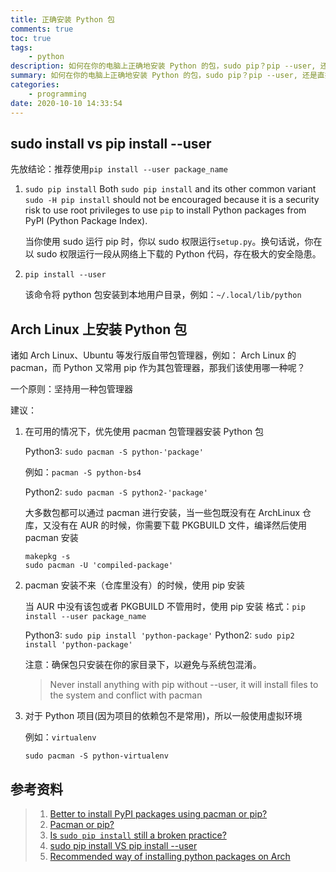 ```yaml
---
title: 正确安装 Python 包
comments: true
toc: true
tags:
    - python
description: 如何在你的电脑上正确地安装 Python 的包，sudo pip？pip --user, 还是直接使用你的 Linux 自带的包管理器
summary: 如何在你的电脑上正确地安装 Python 的包，sudo pip？pip --user, 还是直接使用你的 Linux 自带的包管理器
categories:
    - programming
date: 2020-10-10 14:33:54
---
```


## sudo install vs pip install --user

先放结论：推荐使用`pip install --user package_name`

1. `sudo pip install`
   Both `sudo pip install` and its other common variant `sudo -H pip install` should not be encouraged because it is a security risk to use root privileges to use `pip` to install Python packages from PyPI (Python Package Index).

    当你使用 sudo 运行 pip 时，你以 sudo 权限运行`setup.py`。换句话说，你在以 sudo 权限运行一段从网络上下载的 Python 代码，存在极大的安全隐患。

2. `pip install --user`

    该命令将 python 包安装到本地用户目录，例如：`~/.local/lib/python`

## Arch Linux 上安装 Python 包

诸如 Arch Linux、Ubuntu 等发行版自带包管理器，例如： Arch Linux 的 pacman，而 Python 又常用 pip 作为其包管理器，那我们该使用哪一种呢？

一个原则：坚持用一种包管理器

建议：

1. 在可用的情况下，优先使用 pacman 包管理器安装 Python 包

    Python3: `sudo pacman -S python-'package'`

    例如：`pacman -S python-bs4`

    Python2: `sudo pacman -S python2-'package'`

    大多数包都可以通过 pacman 进行安装，当一些包既没有在 ArchLinux 仓库，又没有在 AUR 的时候，你需要下载 PKGBUILD 文件，编译然后使用 pacman 安装

    ```shell
    makepkg -s
    sudo pacman -U 'compiled-package'
    ```

1. pacman 安装不来（仓库里没有）的时候，使用 pip 安装

    当 AUR 中没有该包或者 PKGBUILD 不管用时，使用 pip 安装
    格式：`pip install --user package_name`

    Python3: `sudo pip install 'python-package'`
    Python2: `sudo pip2 install 'python-package'`

    注意：确保包只安装在你的家目录下，以避免与系统包混淆。

    > Never install anything with pip without --user, it will install files to the system and conflict with pacman

1. 对于 Python 项目(因为项目的依赖包不是常用)，所以一般使用虚拟环境

    例如：`virtualenv`

    `sudo pacman -S python-virtualenv`

## 参考资料

> 1. [Better to install PyPI packages using pacman or pip?](https://bbs.archlinux.org/viewtopic.php?id=139264)
> 2. [Pacman or pip?](https://www.reddit.com/r/archlinux/comments/dzbbgc/pacman_or_pip/)
> 3. [Is `sudo pip install` still a broken practice?](https://askubuntu.com/questions/802544/is-sudo-pip-install-still-a-broken-practice)
> 4. [sudo pip install VS pip install --user](https://stackoverflow.com/questions/29310688/sudo-pip-install-vs-pip-install-user)
> 5. [Recommended way of installing python packages on Arch](https://unix.stackexchange.com/questions/76389/recommended-way-of-installing-python-packages-on-arch)
